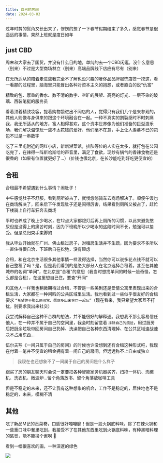 ```yaml
---
title: 自己的房间
date: 2024-03-03
---
```


过年时剪的鬓角又长出来了，愣愣的想了一下春节假期结束了多久，感觉春节是很遥远的事情，果然上班就是度日如年

## just CBD

周末和大家去了国贸，并没有什么目的地，单纯的去一个CBD闲逛，没什么意思（别来）不过是大型商场林立（别来）高端品牌线下店应有尽有（别来）

在无所适从的陪着走进些我完全不了解也没兴趣的奢侈品品牌服饰店摸一摸这，看一看那的过程里，脑海里只能冒出各种对资本主义的抱怨，或者直白的说“仇富”

精致的包、厚重的香水、数不清的数字、空旷的展架、高亮的灯光、一层不染的玻璃、西装笔挺的服务员

看着顶着精致妆容，提着购物袋进出不同店的人，觉得只有我们几个是来参观的，其他人则像与身俱来的跟这个环境融合在一起。一种不真实的割裂感时不时刺痛我，我无所适从的地方，富人相得甚欢，这个资本世界像为他们准备的巨型游乐场，我们解决温饱玩一些不太花钱的爱好，他们毫不在意，手上让人羡慕不已的包包不过是一串数字

吃了三里屯附近的网红小店，新新湘菜馆，排队等位的人实在太多，就打包在公园吃完了，在辣得一阵斯哈斯哈的声音里，满足了食欲，现炒有锅气的香辣食物还是很香的（如果有位置就更好了...）（价钱也很北京，在长沙能吃到好吃更便宜的）

## 合租

合租最不希望遇到什么事情？闹肚子！

中午感觉肚子不舒服，看到厕所被占了，就慢悠悠骑车去商场解决了。顺便午饭也在商场解决了，回来后下午发现肚子还是闹得厉害，结果看到厕所又被占了，赶忙下楼骑上自行车狂奔去商场

平时也养成了晚上少喝水，在12点大家都熄灯后再上厕所的习惯，以此来避免憋尿但是没得上的痛苦时刻，因为下班晚所以少喝水的这段时间不长，勉强可以接受。但是总归束手束脚的

我从毕业开始就在广州、佛山租过房子，对租房生活并不生疏，因为要求不多所以一直住得很自洽，下班后自在松弛，没有顾虑

合租，和在北京生活很多其他事情一样没得选择，当然你可以说多花点钱不就可以自己整租了吗？是，但是我们看到的是绝大部分人在北京选择合租着。甚至在其他城市的名词“单间”，在北京是“合租”的意思（我当时想找单间的时候一脸奇怪，怎么都是合租），在这里想自己住，要查“开间”

和其他人一样我也稍微期待过合租，不管是一些美剧还是爱情公寓里表现出来的合租生活，大家都在一种闲暇的公共区域里生活。我也看到过一些似乎很友好的合租要求 `“希望你不那么房间党，愿意多出来客厅一起玩”`（现在看来，我只希望大家互不打扰，别要求我出来社交）

我尝试解释自己这种不合群的想法，并不能很好的解释通。我想我不那么容易信任他人，在一种并不属于自己的空间里，我会时刻留意着 `抹除自己的痕迹`，用过厨房后把厨余垃圾带回房间自己扔掉、洗澡把自己各种东西清理掉、在公共区域速战速决不占用东西...

伍尔夫写《一间只属于自己的房间》的时候也许没想到还有合租这种形式吧，我现在付着一笔并不便宜的租金拥有着一间自己的房间，但远远称不上自由或独立

> 我现在也还想象不了一间属于自己的房间是什么样子

跟买了房的朋友聊天时会说一定要把各种智能家务机器买齐，扫拖一体机、洗碗机、洗衣机、微波炉...留个角落放书、留个角落放咖啡工具

但是不稳定的未来，还不让我有这种想象的机会，工作不是稳定的，居住地也不是稳定的，未来，模糊不清

## 其他

吃了新品M记的贡菜卷，口感很好嘎嘣脆！但是一股火锅底料味，除了在辣火锅和一些重口味中餐里吃到，我接受不了在其他东西里吃到火锅底料味，有种黑暗料理的感觉，能不能换个酱啊 🤯

看到一幅很喜欢的画，一种深邃的绿色

![](https://kingan-md-img.oss-cn-guangzhou.aliyuncs.com/blog/20240303214156550.jpeg?x-oss-process=image/format,webp/resize,w_640)
